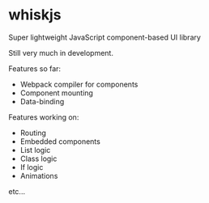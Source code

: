 # whiskjs
Super lightweight JavaScript component-based UI library

Still very much in development.

Features so far:
  - Webpack compiler for components
  - Component mounting
  - Data-binding

Features working on:
  - Routing
  - Embedded components
  - List logic
  - Class logic
  - If logic
  - Animations  

  etc...
